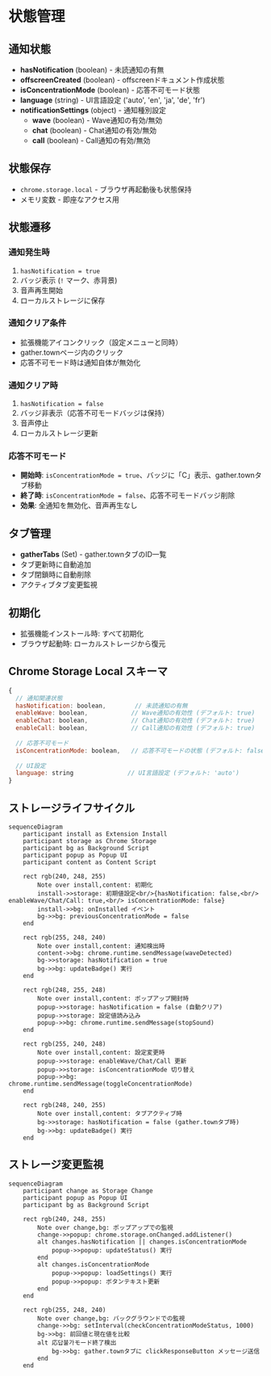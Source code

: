 # 状態管理

## 通知状態
- **hasNotification** (boolean) - 未読通知の有無
- **offscreenCreated** (boolean) - offscreenドキュメント作成状態
- **isConcentrationMode** (boolean) - 応答不可モード状態
- **language** (string) - UI言語設定 ('auto', 'en', 'ja', 'de', 'fr')
- **notificationSettings** (object) - 通知種別設定
  - **wave** (boolean) - Wave通知の有効/無効
  - **chat** (boolean) - Chat通知の有効/無効  
  - **call** (boolean) - Call通知の有効/無効

## 状態保存
- `chrome.storage.local` - ブラウザ再起動後も状態保持
- メモリ変数 - 即座なアクセス用

## 状態遷移

### 通知発生時
1. `hasNotification = true`
2. バッジ表示 (`!` マーク、赤背景)
3. 音声再生開始
4. ローカルストレージに保存

### 通知クリア条件
- 拡張機能アイコンクリック（設定メニューと同時）
- gather.townページ内のクリック
- 応答不可モード時は通知自体が無効化

### 通知クリア時
1. `hasNotification = false`
2. バッジ非表示（応答不可モードバッジは保持）
3. 音声停止
4. ローカルストレージ更新

### 応答不可モード
- **開始時**: `isConcentrationMode = true`、バッジに「C」表示、gather.townタブ移動
- **終了時**: `isConcentrationMode = false`、応答不可モードバッジ削除
- **効果**: 全通知を無効化、音声再生なし

## タブ管理
- **gatherTabs** (Set) - gather.townタブのID一覧
- タブ更新時に自動追加
- タブ閉鎖時に自動削除
- アクティブタブ変更監視

## 初期化
- 拡張機能インストール時: すべて初期化
- ブラウザ起動時: ローカルストレージから復元

## Chrome Storage Local スキーマ

```javascript
{
  // 通知関連状態
  hasNotification: boolean,        // 未読通知の有無
  enableWave: boolean,            // Wave通知の有効性 (デフォルト: true)
  enableChat: boolean,            // Chat通知の有効性 (デフォルト: true)  
  enableCall: boolean,            // Call通知の有効性 (デフォルト: true)
  
  // 応答不可モード
  isConcentrationMode: boolean,   // 応答不可モードの状態 (デフォルト: false)
  
  // UI設定
  language: string               // UI言語設定 (デフォルト: 'auto')
}
```

## ストレージライフサイクル

```mermaid
sequenceDiagram
    participant install as Extension Install
    participant storage as Chrome Storage
    participant bg as Background Script
    participant popup as Popup UI
    participant content as Content Script

    rect rgb(240, 248, 255)
        Note over install,content: 初期化
        install->>storage: 初期値設定<br/>{hasNotification: false,<br/> enableWave/Chat/Call: true,<br/> isConcentrationMode: false}
        install->>bg: onInstalled イベント
        bg->>bg: previousConcentrationMode = false
    end

    rect rgb(255, 248, 240)
        Note over install,content: 通知検出時
        content->>bg: chrome.runtime.sendMessage(waveDetected)
        bg->>storage: hasNotification = true
        bg->>bg: updateBadge() 実行
    end

    rect rgb(248, 255, 248)
        Note over install,content: ポップアップ開封時
        popup->>storage: hasNotification = false (自動クリア)
        popup->>storage: 設定値読み込み
        popup->>bg: chrome.runtime.sendMessage(stopSound)
    end

    rect rgb(255, 240, 248)
        Note over install,content: 設定変更時
        popup->>storage: enableWave/Chat/Call 更新
        popup->>storage: isConcentrationMode 切り替え
        popup->>bg: chrome.runtime.sendMessage(toggleConcentrationMode)
    end

    rect rgb(248, 240, 255)
        Note over install,content: タブアクティブ時
        bg->>storage: hasNotification = false (gather.townタブ時)
        bg->>bg: updateBadge() 実行
    end
```

## ストレージ変更監視

```mermaid
sequenceDiagram
    participant change as Storage Change
    participant popup as Popup UI
    participant bg as Background Script

    rect rgb(240, 248, 255)
        Note over change,bg: ポップアップでの監視
        change->>popup: chrome.storage.onChanged.addListener()
        alt changes.hasNotification || changes.isConcentrationMode
            popup->>popup: updateStatus() 実行
        end
        alt changes.isConcentrationMode
            popup->>popup: loadSettings() 実行
            popup->>popup: ボタンテキスト更新
        end
    end

    rect rgb(255, 248, 240)
        Note over change,bg: バックグラウンドでの監視
        change->>bg: setInterval(checkConcentrationModeStatus, 1000)
        bg->>bg: 前回値と現在値を比較
        alt 応답불가モード終了検出
            bg->>bg: gather.townタブに clickResponseButton メッセージ送信
        end
    end
```